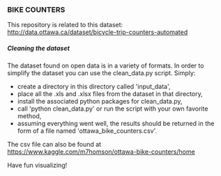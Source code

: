 ### BIKE COUNTERS ###

This repository is related to this dataset: http://data.ottawa.ca/dataset/bicycle-trip-counters-automated

##### Cleaning the dataset #####
The dataset found on open data is in a variety of formats. In order to simplify the dataset you can use the 
clean_data.py script. Simply:

- create a directory in this directory called 'input_data', 
- place all the .xls and .xlsx files from the dataset in that directory, 
- install the associated python packages for clean_data.py,
- call 'python clean_data.py' or run the script with your own favorite method, 
- assuming everything went well, the results should be returned in the form of a file named 'ottawa_bike_counters.csv'.

The csv file can also be found at https://www.kaggle.com/m7homson/ottawa-bike-counters/home

Have fun visualizing!
